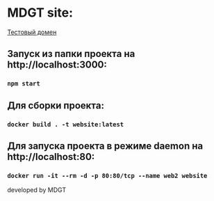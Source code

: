 # MDGT site:

[Тестовый домен](http://mdgt.tmweb.ru/)

## Запуск из папки проекта на http://localhost:3000:
### `npm start`

## Для сборки проекта:
### `docker build . -t website:latest`

## Для запуска проекта в режиме daemon на http://localhost:80:
### `docker run -it --rm -d -p 80:80/tcp --name web2 website`



developed by MDGT
